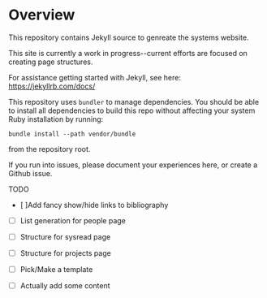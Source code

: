 # Overview

This repository contains Jekyll source to genreate the systems
website.  

This site is currently a work in progress--current efforts are focused
on creating page structures. 

For assistance getting started with Jekyll, see here:
https://jekyllrb.com/docs/

This repository uses `bundler` to manage dependencies.  You should be
able to install all dependencies to build this repo without affecting
your system Ruby installation by running:
```
bundle install --path vendor/bundle
```
from the repository root.  

If you run into issues, please document your experiences here, or
create a Github issue.

TODO
 - [ ]Add fancy show/hide links to bibliography
 - [ ] List generation for people page
 - [ ] Structure for sysread page
 - [ ] Structure for projects page
 - [ ] Pick/Make a template
 - [ ] Actually add some content
 
